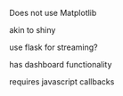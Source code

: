 <p>Does not use Matplotlib</p>
<p>akin to shiny</p>
<p>use flask for streaming?</p>
<p>has dashboard functionality</p>
<p>requires javascript callbacks</p>
